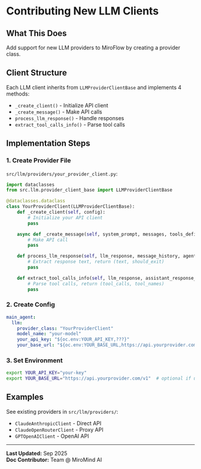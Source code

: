 # Contributing New LLM Clients

## What This Does
Add support for new LLM providers to MiroFlow by creating a provider class.

## Client Structure
Each LLM client inherits from `LLMProviderClientBase` and implements 4 methods:
- `_create_client()` - Initialize API client
- `_create_message()` - Make API calls  
- `process_llm_response()` - Handle responses
- `extract_tool_calls_info()` - Parse tool calls

## Implementation Steps

### 1. Create Provider File
`src/llm/providers/your_provider_client.py`:

```python
import dataclasses
from src.llm.provider_client_base import LLMProviderClientBase

@dataclasses.dataclass
class YourProviderClient(LLMProviderClientBase):
    def _create_client(self, config):
        # Initialize your API client
        pass

    async def _create_message(self, system_prompt, messages, tools_definitions, keep_tool_result=-1):
        # Make API call
        pass

    def process_llm_response(self, llm_response, message_history, agent_type="main"):
        # Extract response text, return (text, should_exit)
        pass

    def extract_tool_calls_info(self, llm_response, assistant_response_text):
        # Parse tool calls, return (tool_calls, tool_names)
        pass
```

### 2. Create Config
```yaml
main_agent:
  llm: 
    provider_class: "YourProviderClient"
    model_name: "your-model"
    your_api_key: "${oc.env:YOUR_API_KEY,???}"
    your_base_url: "${oc.env:YOUR_BASE_URL,https://api.yourprovider.com/v1}"
```

### 3. Set Environment
```bash
export YOUR_API_KEY="your-key"
export YOUR_BASE_URL="https://api.yourprovider.com/v1"  # optional if using default
```

## Examples
See existing providers in `src/llm/providers/`:
- `ClaudeAnthropicClient` - Direct API
- `ClaudeOpenRouterClient` - Proxy API  
- `GPTOpenAIClient` - OpenAI API





---
**Last Updated:** Sep 2025  
**Doc Contributor:** Team @ MiroMind AI
